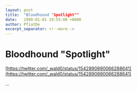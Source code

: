 ```yaml
---
layout: post
title:  "Bloodhound "Spotlight""
date:   1990-01-01 19:55:00 +0000
author: PfiatDe
excerpt_separator: <!--more-->
---
```


# Bloodhound "Spotlight"
[https://twitter.com/_wald0/status/1542890890066288641](https://twitter.com/_wald0/status/1542890890066288641)

...
<!--more-->
